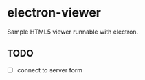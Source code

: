 # electron-viewer
Sample HTML5 viewer runnable with electron.

## TODO
* [ ] connect to server form
